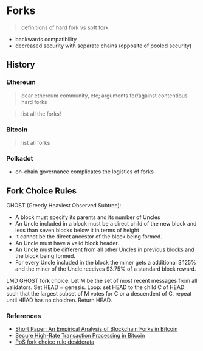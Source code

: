 # Forks

> definitions of hard fork vs soft fork

* backwards compatibility
* decreased security with separate chains (opposite of pooled security)

## History

### Ethereum

> dear ethereum community, etc; arguments for/against contentious hard forks

> list all the forks!

### Bitcoin

> list all forks

### Polkadot

* on-chain governance complicates the logistics of forks

## Fork Choice Rules

GHOST (Greedy Heaviest Observed Subtree):
* A block must specify its parents and its number of Uncles
* An Uncle included in a block must be a direct child of the new block and less than seven blocks below it in terms of height
* It cannot be the direct ancestor of the block being formed.
* An Uncle must have a valid block header.
* An Uncle must be different from all other Uncles in previous blocks and the block being formed.
* For every Uncle included in the block the miner gets a additional 3.125% and the miner of the Uncle receives 93.75% of a standard block reward.

LMD GHOST fork choice: Let M be the set of most recent messages from all validators. Set HEAD = genesis. Loop: set HEAD to the child C of HEAD such that the largest subset of M votes for C or a descendent of C, repeat until HEAD has no choldren. Return HEAD.

### References

* [Short Paper: An Empirical Analysis of Blockchain Forks in Bitcoin](https://dsn.tm.kit.edu/bitcoin/forks/blockprop.pdf)
* [Secure High-Rate Transaction Processing in Bitcoin](https://eprint.iacr.org/2013/881.pdf)
* [PoS fork choice rule desiderata](https://ethresear.ch/t/pos-fork-choice-rule-desiderata/2636)